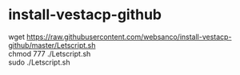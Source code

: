 # install-vestacp-github
wget https://raw.githubusercontent.com/websanco/install-vestacp-github/master/Letscript.sh  
chmod 777 ./Letscript.sh    
sudo ./Letscript.sh    

